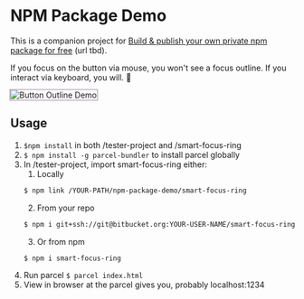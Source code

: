 # NPM Package Demo

This is a companion project for [Build & publish your own private npm package for free](#) (url tbd).

If you focus on the button via mouse, you won't see a focus outline. If you interact via keyboard, you will. 🎉

<img src="://imgur.com/8zVT8We" alt="Button Outline Demo" style="outline: 2px solid #c7bfc9" />

## Usage

1. `$npm install` in both /tester-project and /smart-focus-ring
2.  `$ npm install -g parcel-bundler` to install parcel globally
3. In /tester-project, import smart-focus-ring either:
    1. Locally  
    ```bash
    $ npm link /YOUR-PATH/npm-package-demo/smart-focus-ring
    ```
    2. From your repo  
    ```bash
    $ npm i git+ssh://git@bitbucket.org:YOUR-USER-NAME/smart-focus-ring.git
    ```
    3) Or from npm  
    ```bash
    $ npm i smart-focus-ring
    ```
4. Run parcel `$ parcel index.html`
5. View in browser at the parcel gives you, probably localhost:1234
